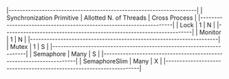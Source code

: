 ﻿


|--------------------------------------------------------------------|
| Synchronization Primitive | Allotted N. of Threads | Cross Process |
|--------------------------------------------------------------------|
| Lock                      |        1               |     N         |
|--------------------------------------------------------------------|
| Monitor                   |        1               |     N         |
|--------------------------------------------------------------------|
| Mutex                     |        1               |     S         |
|--------------------------------------------------------------------|
| Semaphore                 |       Many             |     S         |
|--------------------------------------------------------------------|
| SemaphoreSlim             |       Many             |     X         |
|--------------------------------------------------------------------|